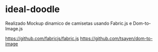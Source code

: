 # ideal-doodle

Realizado Mockup dinamico de camisetas usando Fabric.js e Dom-to-Image.js

https://github.com/fabricjs/fabric.js
https://github.com/tsayen/dom-to-image